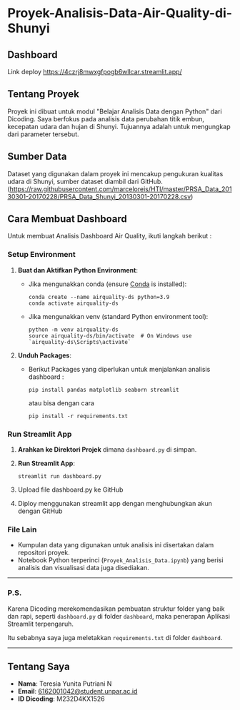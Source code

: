 # Proyek-Analisis-Data-Air-Quality-di-Shunyi 

## Dashboard
Link deploy https://4czrj8mwxgfpogb6wllcar.streamlit.app/

## Tentang Proyek
Proyek ini dibuat untuk modul "Belajar Analisis Data dengan Python" dari Dicoding. Saya berfokus pada analisis data perubahan titik embun, kecepatan udara dan hujan di Shunyi. Tujuannya adalah untuk mengungkap dari parameter tersebut.

## Sumber Data
Dataset yang digunakan dalam proyek ini mencakup pengukuran kualitas udara di Shunyi, sumber dataset diambil dari GitHub.(https://raw.githubusercontent.com/marceloreis/HTI/master/PRSA_Data_20130301-20170228/PRSA_Data_Shunyi_20130301-20170228.csv)

## Cara Membuat Dashboard
Untuk membuat Analisis Dashboard Air Quality, ikuti langkah berikut :

### Setup Environment
1. **Buat dan Aktifkan Python Environment**:
   - Jika mengunakkan conda (ensure [Conda](https://docs.conda.io/en/latest/) is installed):
     ```
     conda create --name airquality-ds python=3.9
     conda activate airquality-ds
     ```
   - Jika mengunakkan venv (standard Python environment tool):
     ```
     python -m venv airquality-ds
     source airquality-ds/bin/activate  # On Windows use `airquality-ds\Scripts\activate`
     ```

2. **Unduh Packages**:
   - Berikut Packages yang diperlukan untuk menjalankan analisis dashboard :
     ```
     pip install pandas matplotlib seaborn streamlit
     ```

     atau bisa dengan cara
     ```
     pip install -r requirements.txt
     ```
### Run Streamlit App

1. **Arahkan ke Direktori Projek** dimana `dashboard.py` di simpan.

2. **Run Streamlit App**:
    ```
    streamlit run dashboard.py
    ```
3. Upload file dashboard.py ke GitHub
4. Diploy menggunakan streamlit app dengan menghubungkan akun dengan GitHub

### File Lain

- Kumpulan data yang digunakan untuk analisis ini disertakan dalam repositori proyek.
- Notebook Python terperinci (`Proyek_Analisis_Data.ipynb`) yang berisi analisis dan visualisasi data juga disediakan.
---
### P.S.
Karena Dicoding merekomendasikan pembuatan struktur folder yang baik dan rapi, seperti `dashboard.py` di folder `dashboard`, maka penerapan Aplikasi Streamlit terpengaruh.

Itu sebabnya saya juga meletakkan `requirements.txt` di folder `dashboard`.

---
## Tentang Saya
- **Nama**: Teresia Yunita Putriani N
- **Email**: 6162001042@student.unpar.ac.id
- **ID Dicoding**: M232D4KX1526

